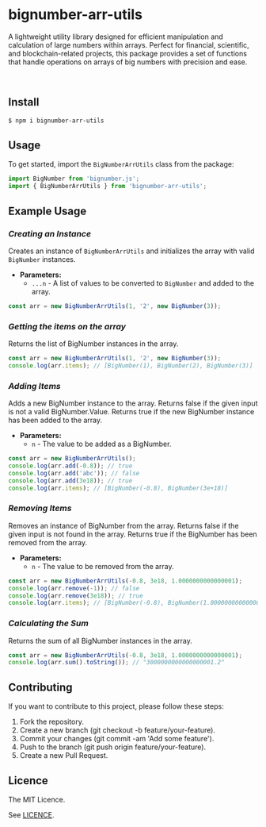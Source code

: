 # bignumber-arr-utils

A lightweight utility library designed for efficient manipulation and calculation of large numbers within arrays. Perfect for financial, scientific, and blockchain-related projects, this package provides a set of functions that handle operations on arrays of big numbers with precision and ease.

<br />

## Install

```bash
$ npm i bignumber-arr-utils
```

## Usage

To get started, import the `BigNumberArrUtils` class from the package:

```typescript
import BigNumber from 'bignumber.js';
import { BigNumberArrUtils } from 'bignumber-arr-utils';
```

## Example Usage

### **_Creating an Instance_**

Creates an instance of `BigNumberArrUtils` and initializes the array with valid `BigNumber` instances.

- **Parameters:**
  - `...n` - A list of values to be converted to `BigNumber` and added to the array.

```typescript
const arr = new BigNumberArrUtils(1, '2', new BigNumber(3));
```

### **_Getting the items on the array_**

Returns the list of BigNumber instances in the array.

```typescript
const arr = new BigNumberArrUtils(1, '2', new BigNumber(3));
console.log(arr.items); // [BigNumber(1), BigNumber(2), BigNumber(3)]
```

### **_Adding Items_**

Adds a new BigNumber instance to the array. Returns false if the given input is not a valid BigNumber.Value. Returns true if the new BigNumber instance has been added to the array.

- **Parameters:**
  - `n` - The value to be added as a BigNumber.

```typescript
const arr = new BigNumberArrUtils();
console.log(arr.add(-0.8)); // true
console.log(arr.add('abc')); // false
console.log(arr.add(3e18)); // true
console.log(arr.items); // [BigNumber(-0.8), BigNumber(3e+18)]
```

### **_Removing Items_**

Removes an instance of BigNumber from the array. Returns false if the given input is not found in the array. Returns true if the BigNumber has been removed from the array.

- **Parameters:**
  - `n` - The value to be removed from the array.

```typescript
const arr = new BigNumberArrUtils(-0.8, 3e18, 1.0000000000000001);
console.log(arr.remove(-1)); // false
console.log(arr.remove(3e18)); // true
console.log(arr.items); // [BigNumber(-0.8), BigNumber(1.0000000000000001)]
```

### **_Calculating the Sum_**

Returns the sum of all BigNumber instances in the array.

```typescript
const arr = new BigNumberArrUtils(-0.8, 3e18, 1.0000000000000001);
console.log(arr.sum().toString()); // "3000000000000000001.2"
```

## Contributing

If you want to contribute to this project, please follow these steps:

<ol>
    <li>Fork the repository.</li>
    <li>Create a new branch (git checkout -b feature/your-feature).</li>
    <li>Commit your changes (git commit -am 'Add some feature').</li>
    <li>Push to the branch (git push origin feature/your-feature).</li>
    <li>Create a new Pull Request.</li>
</ol>

## Licence

The MIT Licence.

See [LICENCE](https://github.com/joelgnansounou/bignumber-arr-utils/tree/master?tab=MIT-1-ov-file).
